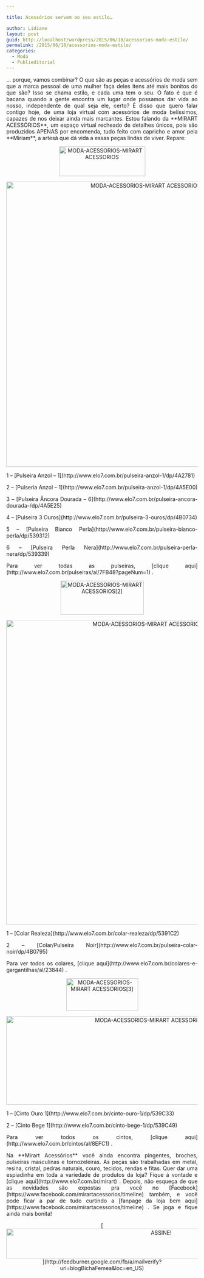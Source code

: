 ```yaml
---

title: Acessórios servem ao seu estilo…

author: Lidiane
layout: post
guid: http://localhost/wordpress/2015/06/18/acessorios-moda-estilo/
permalink: /2015/06/18/acessorios-moda-estilo/
categories:
  - Moda
  - Publieditorial
---
```

<p align="justify">
  … porque, vamos combinar? O que são as peças e acessórios de moda sem que a marca pessoal de uma mulher faça deles itens até mais bonitos do que são? Isso se chama estilo, e cada uma tem o seu. O fato é que é bacana quando a gente encontra um lugar onde possamos dar vida ao nosso, independente de qual seja ele, certo? É disso que quero falar contigo hoje, de uma loja virtual com acessórios de moda belíssimos, capazes de nos deixar ainda mais marcantes. Estou falando da **MIRART ACESSÓRIOS**, um espaço virtual recheado de detalhes únicos, pois são produzidos APENAS por encomenda, tudo feito com capricho e amor pela **Miriam**, a artesã que dá vida a essas peças lindas de viver. Repare:
</p>

<p align="center">
  <a href="http://www.trololodemulher.com.br/blog/wp-content/uploads/2015/06/MODA-ACESSORIOS-MIRART-ACESSORIOS.png"><img class="alignnone size-full wp-image-11015" src="http://www.trololodemulher.com.br/blog/wp-content/uploads/2015/06/MODA-ACESSORIOS-MIRART-ACESSORIOS.png" alt="MODA-ACESSORIOS-MIRART ACESSORIOS" width="227" height="78" /></a>
</p>

<p align="center">
  <a href="http://www.trololodemulher.com.br/blog/wp-content/uploads/2015/06/MODA-ACESSORIOS-MIRART-ACESSORIOS-PULSEIRAS.png"><img class="alignnone size-full wp-image-11021" src="http://www.trololodemulher.com.br/blog/wp-content/uploads/2015/06/MODA-ACESSORIOS-MIRART-ACESSORIOS-PULSEIRAS.png" alt="MODA-ACESSORIOS-MIRART ACESSORIOS-PULSEIRAS" width="800" height="749" /></a>
</p>

<p align="justify">
  1 – [Pulseira Anzol – 1](http://www.elo7.com.br/pulseira-anzol-1/dp/4A2781) 
</p>

<p align="justify">
  2 – [Pulseria Anzol – 1](http://www.elo7.com.br/pulseira-anzol-1/dp/4A5E00) 
</p>

<p align="justify">
  3 – [Pulseira Âncora Dourada – 6](http://www.elo7.com.br/pulseira-ancora-dourada-/dp/4A5E25) 
</p>

<p align="justify">
  4 – [Pulseira 3 Ouros](http://www.elo7.com.br/pulseira-3-ouros/dp/4B0734) 
</p>

<p align="justify">
  5 – [Pulseira Bianco Perla](http://www.elo7.com.br/pulseira-bianco-perla/dp/539312) 
</p>

<p align="justify">
  6 – [Pulseira Perla Nera](http://www.elo7.com.br/pulseira-perla-nera/dp/539339) 
</p>

<p align="justify">
  Para ver todas as pulseiras, [clique aqui](http://www.elo7.com.br/pulseiras/al/7FB48?pageNum=1) .
</p>

<p align="center">
  <a href="http://www.trololodemulher.com.br/blog/wp-content/uploads/2015/06/MODA-ACESSORIOS-MIRART-ACESSORIOS2.png"><img class="alignnone size-full wp-image-11016" src="http://www.trololodemulher.com.br/blog/wp-content/uploads/2015/06/MODA-ACESSORIOS-MIRART-ACESSORIOS2.png" alt="MODA-ACESSORIOS-MIRART ACESSORIOS[2]" width="219" height="89" /></a>
</p>

<p align="center">
  <a href="http://www.trololodemulher.com.br/blog/wp-content/uploads/2015/06/MODA-ACESSORIOS-MIRART-ACESSORIOS-COLARES.png"><img class="alignnone size-full wp-image-11019" src="http://www.trololodemulher.com.br/blog/wp-content/uploads/2015/06/MODA-ACESSORIOS-MIRART-ACESSORIOS-COLARES.png" alt="MODA-ACESSORIOS-MIRART ACESSORIOS-COLARES" width="800" height="800" /></a>
</p>

<p align="justify">
  1 – [Colar Realeza](http://www.elo7.com.br/colar-realeza/dp/5391C2) 
</p>

<p align="justify">
  2 – [Colar/Pulseira Noir](http://www.elo7.com.br/pulseira-colar-noir/dp/4B0795) 
</p>

<p align="justify">
  Para ver todos os colares, [clique aqui](http://www.elo7.com.br/colares-e-gargantilhas/al/23844) .
</p>

<p align="center">
  <a href="http://www.trololodemulher.com.br/blog/wp-content/uploads/2015/06/MODA-ACESSORIOS-MIRART-ACESSORIOS3.png"><img class="alignnone size-full wp-image-11017" src="http://www.trololodemulher.com.br/blog/wp-content/uploads/2015/06/MODA-ACESSORIOS-MIRART-ACESSORIOS3.png" alt="MODA-ACESSORIOS-MIRART ACESSORIOS[3]" width="189" height="85" /></a>
</p>

<p align="center">
  <a href="http://www.trololodemulher.com.br/blog/wp-content/uploads/2015/06/MODA-ACESSORIOS-MIRART-ACESSORIOS-CINTOS.png"><img class="alignnone size-full wp-image-11018" src="http://www.trololodemulher.com.br/blog/wp-content/uploads/2015/06/MODA-ACESSORIOS-MIRART-ACESSORIOS-CINTOS.png" alt="MODA-ACESSORIOS-MIRART ACESSORIOS-CINTOS" width="800" height="233" /></a>
</p>

<p align="justify">
  1 – [Cinto Ouro 1](http://www.elo7.com.br/cinto-ouro-1/dp/539C33) 
</p>

<p align="justify">
  2 – [Cinto Bege 1](http://www.elo7.com.br/cinto-bege-1/dp/539C49) 
</p>

<p align="justify">
  Para ver todos os cintos, [clique aqui](http://www.elo7.com.br/cintos/al/8EFC1) .
</p>

<p align="justify">
  Na **Mirart Acessórios** você ainda encontra pingentes, broches, pulseiras masculinas e tornozeleiras. As peças são trabalhadas em metal, resina, cristal, pedras naturais, couro, tecidos, rendas e fitas. Quer dar uma espiadinha em toda a variedade de produtos da loja? Fique á vontade e [clique aqui](http://www.elo7.com.br/mirart) . Depois, não esqueça de que as novidades são expostas pra você no [Facebook](https://www.facebook.com/mirartacessorios/timeline)  também, e você pode ficar a par de tudo curtindo a [fanpage da loja bem aqui](https://www.facebook.com/mirartacessorios/timeline) . Se joga e fique ainda mais bonita!
</p>

<p align="center">
  [<img class="alignnone size-full wp-image-10439" src="http://www.trololodemulher.com.br/blog/wp-content/uploads/2014/09/ASSINE.png" alt="ASSINE!" width="800" height="78" />](http://feedburner.google.com/fb/a/mailverify?uri=blogBichaFemea&loc=en_US) 
</p>

<p align="justify">